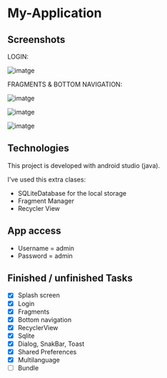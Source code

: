 # My-Application

## Screenshots
LOGIN:

![imatge](https://user-images.githubusercontent.com/48924693/148795029-c8a6f446-db19-49e8-844a-c88a509ab499.png)

FRAGMENTS & BOTTOM NAVIGATION:

![imatge](https://user-images.githubusercontent.com/48924693/148794504-e294da97-ad15-4750-b8e9-1db94acd03ee.png)


![imatge](https://user-images.githubusercontent.com/48924693/140173206-2d1a0931-57f5-4b98-819b-5bf709d03ce4.png)


![imatge](https://user-images.githubusercontent.com/48924693/148795268-356277fa-9864-4da8-b753-abed4149c691.png)


## Technologies
This project is developed with android studio (java).

I've used this extra clases:

* SQLiteDatabase for the local storage
* Fragment Manager
* Recycler View

## App access
* Username = admin
* Password = admin
 
## Finished / unfinished Tasks
- [x] Splash screen
- [x] Login
- [x] Fragments
- [x] Bottom navigation
- [x] RecyclerView
- [x] Sqlite
- [x] Dialog, SnakBar, Toast
- [x] Shared Preferences
- [x] Multilanguage
- [ ] Bundle 
